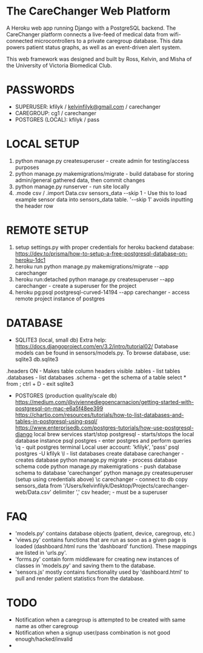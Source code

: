 # The CareChanger Web Platform

A Heroku web app running Django with a PostgreSQL backend. The CareChanger platform connects a live-feed of medical data from wifi-connected microcontrollers to a private caregroup database. This data powers patient status graphs, as well as an event-driven alert system.

This web framework was designed and built by Ross, Kelvin, and Misha of the University of Victoria Biomedical Club.

# PASSWORDS

- SUPERUSER: kfilyk / kelvinfilyk@gmail.com / carechanger
- CAREGROUP: cg1 / carechanger
- POSTGRES (LOCAL): kfilyk / pass

# LOCAL SETUP

1. python manage.py createsuperuser - create admin for testing/access purposes
2. python manage.py makemigrations/migrate - build database for storing admin/general gathered data, then commit changes
3. python manage.py runserver - run site locally
4. .mode csv / .import Data.csv sensors_data --skip 1 - Use this to load example sensor data into sensors_data table. '--skip 1' avoids inputting the header row

# REMOTE SETUP
1. setup settings.py with proper credentials for heroku backend database: https://dev.to/prisma/how-to-setup-a-free-postgresql-database-on-heroku-1dc1
2. heroku run python manage.py makemigrations/migrate --app carechanger
3. heroku run:detached python manage.py createsuperuser --app carechanger - create a superuser for the project
4. heroku pg:psql postgresql-curved-14194 --app carechanger - access remote project instance of postgres 


# DATABASE

- SQLITE3 (local, small db)
Extra help: https://docs.djangoproject.com/en/3.2/intro/tutorial02/
Database models can be found in sensors/models.py. To browse database, use:
sqlite3 db.sqlite3

.headers ON - Makes table column headers visible
.tables - list tables
.databases - list databases
.schema <tablename> - get the schema of a table
select * from <tablename>;
ctrl + D -  exit sqlite3


- POSTGRES (production quality/scale db)
https://medium.com/@viviennediegoencarnacion/getting-started-with-postgresql-on-mac-e6a5f48ee399
https://chartio.com/resources/tutorials/how-to-list-databases-and-tables-in-postgresql-using-psql/
https://www.enterprisedb.com/postgres-tutorials/how-use-postgresql-django
local brew services start/stop postgresql - starts/stops the local database instance
psql postgres - enter postgres and perform queries
\q - quit postgres terminal
Local user account: 'kfilyk', 'pass'
psql postgres -U kfilyk
\l - list databases
create database carechanger - creates database
python manage.py migrate - process database schema code
python manage.py makemigrations - push database schema to database 'carechanger'
python manage.py createsuperuser (setup using credentials above)
\c carechanger - connect to db
copy sensors_data from '/Users/kelvinfilyk/Desktop/Projects/carechanger-web/Data.csv' delimiter ',' csv header; - must be a superuser

# FAQ

- 'models.py' contains database objects (patient, device, caregroup, etc.)
- 'views.py' contains functions that are run as soon as a given page is loaded (dashboard.html runs the 'dashboard' function). These mappings are listed in 'urls.py'.
- 'forms.py' contain form middleware for creating new instances of classes in 'models.py' and saving them to the database.
- 'sensors.js' mostly contains functionality used by 'dashboard.html' to pull and render patient statistics from the database.

# TODO

- Notification when a caregroup is attempted to be created with same name as other caregroup
- Notification when a signup user/pass combination is not good enough/hacked/invalid
- 
